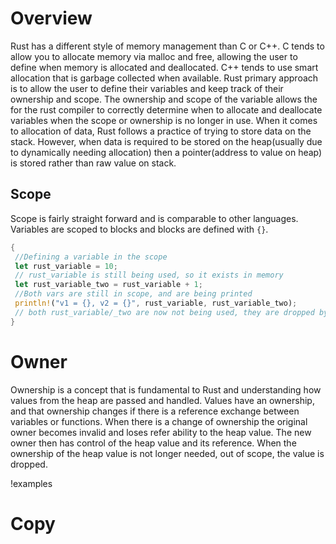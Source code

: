 # Overview
Rust has a different style of memory management than C or C++. C tends to allow you to allocate memory via malloc and free, allowing the user to define when memory is allocated and deallocated. C++ tends to use smart allocation that is garbage collected when available.
Rust primary approach is to allow the user to define their variables and keep track of their ownership and scope. The ownership and scope of the variable allows the for the rust compiler to correctly determine when to allocate and deallocate variables when the scope or ownership is no longer in use. 
When it comes to allocation of data, Rust follows a practice of trying to store data on the stack. However, when data is required to be stored on the heap(usually due to dynamically needing allocation) then a pointer(address to value on heap) is stored rather than raw value on stack.

## Scope
Scope is fairly straight forward and is comparable to other languages. Variables are scoped to blocks and blocks are defined with `{}`. 

```rust
{
 //Defining a variable in the scope
 let rust_variable = 10;
 // rust_variable is still being used, so it exists in memory
 let rust_variable_two = rust_variable + 1;
 //Both vars are still in scope, and are being printed
 println!("v1 = {}, v2 = {}", rust_variable, rust_variable_two); 
 // both rust_variable/_two are now not being used, they are dropped by the rust compiler
}
```
# Owner

Ownership is a concept that is fundamental to Rust and understanding how values from the heap are passed and handled. Values have an ownership, and that ownership changes if there is a reference exchange between variables or functions. When there is a change of ownership the original owner becomes invalid and loses refer ability to the heap value. The new owner then has control of the heap value and its reference. When the ownership of the heap value is not longer needed, out of scope, the value is dropped.

!examples

# Copy